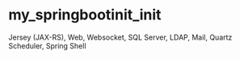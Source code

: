 # my_springbootinit_init
Jersey (JAX-RS), Web, Websocket, SQL Server, LDAP, Mail, Quartz Scheduler, Spring Shell
